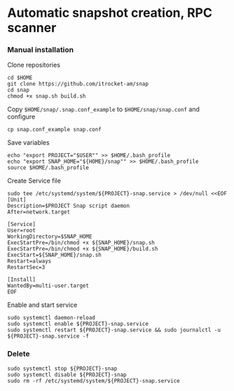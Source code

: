 # Automatic snapshot creation, RPC scanner
### Manual installation

Clone repositories
```
cd $HOME
git clone https://github.com/itrocket-am/snap
cd snap
chmod +x snap.sh build.sh
```

Copy `$HOME/snap/.snap.conf_example` to `$HOME/snap/snap.conf` and configure
```
cp snap.conf_example snap.conf
```
Save variables
```
echo "export PROJECT="$USER"" >> $HOME/.bash_profile
echo "export SNAP_HOME="${HOME}/snap"" >> $HOME/.bash_profile
source $HOME/.bash_profile
```

Create Service file
```
sudo tee /etc/systemd/system/${PROJECT}-snap.service > /dev/null <<EOF
[Unit]
Description=$PROJECT Snap script daemon
After=network.target

[Service]
User=root
WorkingDirectory=$SNAP_HOME
ExecStartPre=/bin/chmod +x ${SNAP_HOME}/snap.sh
ExecStartPre=/bin/chmod +x ${SNAP_HOME}/build.sh
ExecStart=${SNAP_HOME}/snap.sh
Restart=always
RestartSec=3

[Install]
WantedBy=multi-user.target
EOF
```

Enable and start service
```
sudo systemctl daemon-reload
sudo systemctl enable ${PROJECT}-snap.service
sudo systemctl restart ${PROJECT}-snap.service && sudo journalctl -u ${PROJECT}-snap.service -f
```

### Delete 
```
sudo systemctl stop ${PROJECT}-snap
sudo systemctl disable ${PROJECT}-snap
sudo rm -rf /etc/systemd/system/${PROJECT}-snap.service
```
